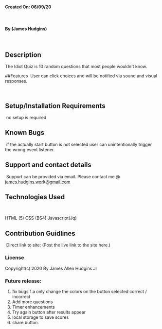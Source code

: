 
#### Created On: 06/09/20
​
#### By (James Hudgins)
​
## Description
The Idiot Quiz is 10 random questions that most people wouldn't know.

##Features
​
User can click choices and will be notified via sound and visual responses.
 
​
## Setup/Installation Requirements
​
no setup is required
​
​
## Known Bugs
​
if the actually start button is not selected user can unintentionally trigger the wrong event listener.
​
## Support and contact details
​
Support can be provided via email. Please contact me @ james.hudgins.work@gmail.com

## Technologies Used
​

HTML (5)
CSS (BS4)
Javascript(Jq)
​
## Contribution Guidlines 
​
Direct link to site:
(Post the live link to the site here.)
​

### License
Copyright(c) 2020 By James Allen Hudgins Jr

### Future release:
1. fix bugs
    1.a only change the colors on the button selected correct / incorrect
2. Add more questions
3. Timer enhancements
4. Try again button after results appear
5. local storage to save scores
6. share button.

